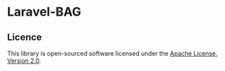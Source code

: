 # Laravel-BAG

## Licence

This library is open-sourced software licensed under the [Apache License, Version 2.0](http://www.apache.org/licenses/LICENSE-2.0).